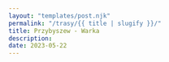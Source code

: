 ```yaml
---
layout: "templates/post.njk"
permalink: "/trasy/{{ title | slugify }}/"
title: Przybyszew - Warka
description: 
date: 2023-05-22
---
```


